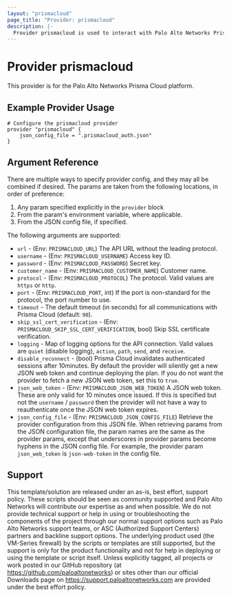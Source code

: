 ```yaml
---
layout: "prismacloud"
page_title: "Provider: prismacloud"
description: |-
  Provider prismacloud is used to interact with Palo Alto Networks Prisma Cloud platform.
---
```


# Provider prismacloud

This provider is for the Palo Alto Networks Prisma Cloud platform.

## Example Provider Usage

```hcl
# Configure the prismacloud provider
provider "prismacloud" {
    json_config_file = ".prismacloud_auth.json"
}
```

## Argument Reference

There are multiple ways to specify provider config, and they may all be combined if desired.  The params are taken from the following locations, in order of preference:

1) Any param specified explicitly in the `provider` block
2) From the param's environment variable, where applicable.
3) From the JSON config file, if specified.


The following arguments are supported:

* `url` - (Env: `PRISMACLOUD_URL`) The API URL without the leading protocol.
* `username` - (Env: `PRISMACLOUD_USERNAME`) Access key ID.
* `password` - (Env: `PRISMACLOUD_PASSWORD`) Secret key.
* `customer_name` - (Env: `PRISMACLOUD_CUSTOMER_NAME`) Customer name.
* `protocol` - (Env: `PRISMACLOUD_PROTOCOL`) The protocol.  Valid values are `https` or `http`.
* `port` - (Env: `PRISMACLOUD_PORT`, int) If the port is non-standard for the protocol, the port number to use.
* `timeout` - The default timeout (in seconds) for all communications with Prisma Cloud (default: `90`).
* `skip_ssl_cert_verification` - (Env: `PRISMACLOUD_SKIP_SSL_CERT_VERIFICATION`, bool) Skip SSL certificate verification.
* `logging` - Map of logging options for the API connection.  Valid values are `quiet` (disable logging), `action`, `path`, `send`, and `receive`.
* `disable_reconnect` - (bool) Prisma Cloud invalidates authenticated sessions after 10minutes.  By default the provider will silently get a new JSON web token and continue deploying the plan.  If you do not want the provider to fetch a new JSON web token, set this to `true`.
* `json_web_token` - (Env: `PRISMACLOUD_JSON_WEB_TOKEN`) A JSON web token.  These are only valid for 10 minutes once issued.  If this is specified but not the `username` / `password` then the provider will not have a way to reauthenticate once the JSON web token expires.
* `json_config_file` - (Env: `PRISMACLOUD_JSON_CONFIG_FILE`) Retrieve the provider configuration from this JSON file.  When retrieving params from the JSON configuration file, the param names are the same as the provider params, except that underscores in provider params become hyphens in the JSON config file.  For example, the provider param `json_web_token` is `json-web-token` in the config file.

## Support

This template/solution are released under an as-is, best effort, support
policy. These scripts should be seen as community supported and Palo Alto
Networks will contribute our expertise as and when possible. We do not
provide technical support or help in using or troubleshooting the components
of the project through our normal support options such as Palo Alto Networks
support teams, or ASC (Authorized Support Centers) partners and backline
support options. The underlying product used (the VM-Series firewall) by the
scripts or templates are still supported, but the support is only for the
product functionality and not for help in deploying or using the template or
script itself. Unless explicitly tagged, all projects or work posted in our
GitHub repository (at https://github.com/paloaltonetworks) or sites other
than our official Downloads page on https://support.paloaltonetworks.com
are provided under the best effort policy.
